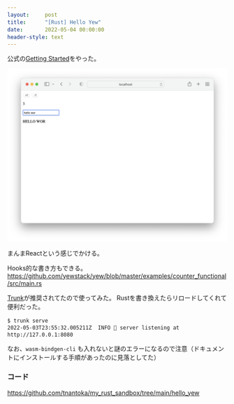 ```yaml
---
layout:     post
title:      "[Rust] Hello Yew"
date:       2022-05-04 00:00:00
header-style: text
---
```


公式の[Getting Started](https://yew.rs/docs/getting-started/introduction)をやった。

![](/img/in-post/2022-05-04-000001/1.png)

まんまReactという感じでかける。

Hooks的な書き方もできる。  
<https://github.com/yewstack/yew/blob/master/examples/counter_functional/src/main.rs>

[Trunk](https://trunkrs.dev/)が推奨されてたので使ってみた。
Rustを書き換えたらリロードしてくれて便利だった。

```
$ trunk serve
2022-05-03T23:55:32.005211Z  INFO 📡 server listening at http://127.0.0.1:8080
```

なお、`wasm-bindgen-cli` も入れないと謎のエラーになるので注意（ドキュメントにインストールする手順があったのに見落としてた）

### コード

<https://github.com/tnantoka/my_rust_sandbox/tree/main/hello_yew>